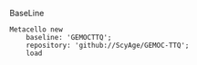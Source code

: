 BaseLine 
```st
Metacello new	
	baseline: 'GEMOCTTQ';	
	repository: 'github://ScyAge/GEMOC-TTQ';	
	load
```
